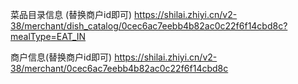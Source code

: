 <!--
 * @Author: your name
 * @Date: 2021-04-09 11:50:09
 * @LastEditTime: 2021-07-20 17:32:19
 * @LastEditors: sunj
 * @Description: In User Settings Edit
 * @FilePath: /dish_crawler/时来/README.md
-->




菜品目录信息 (替换商户id即可)
https://shilai.zhiyi.cn/v2-38/merchant/dish_catalog/0cec6ac7eebb4b82ac0c22f6f14cbd8c?mealType=EAT_IN

商户信息(替换商户id即可)
https://shilai.zhiyi.cn/v2-38/merchant/0cec6ac7eebb4b82ac0c22f6f14cbd8c